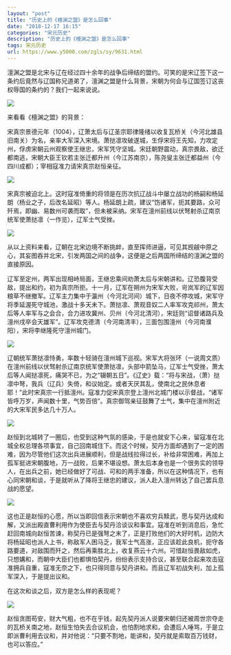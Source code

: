 ```yaml
---
layout: "post"
title: "历史上的《檀渊之盟》是怎么回事"
date: "2018-12-17 16:15"
categories: "宋元历史"
description: "历史上的《檀渊之盟》是怎么回事"
tags: 宋元历史
url: https://www.y5000.com/zgls/sy/9631.html
---
```






澶渊之盟是北宋与辽在经过四十余年的战争后缔结的盟约。可笑的是宋辽签下这一条约后竟然与辽国称兄道弟了，澶渊之盟是什么背景，宋朝为何会与辽国签订这丧权辱国的条约的？我们一起来说说。

![](https://img.y5000.com/uploads/allimg/170107/8-1F10G6201XP.jpg)

来看看《檀渊之盟》的背景：

宋真宗景德元年（1004），辽萧太后与辽圣宗耶律隆绪以收复瓦桥关（今河北雄县旧南关）为名，亲率大军深入宋境。萧挞凛攻破遂城，生俘宋将王先知，力攻定州，俘虏宋朝云州观察使王继忠，宋军凭守坚城。宋廷朝野震动，真宗畏敌，欲迁都南逃，宋朝大臣王钦若主张迁都升州（今江苏南京），陈尧叟主张迁都益州（今四川成都）；宰相寇准力请宋真宗赵恒亲征。

![](https://img.y5000.com/uploads/allimg/170107/8-1F10G62029253.jpg)

宋真宗被迫北上。这时寇准倚重的将领是在历次抗辽战斗中屡立战功的杨嗣和杨延朗（杨业之子，后改名延昭）等人。杨延朗上疏，建议“饬诸军，扼其要路，众可歼焉，即幽、易数州可袭而取”，但未被采纳。宋军在澶州前线以伏弩射杀辽南京统军使萧挞凛（一作览），辽军士气受挫。

![](https://img.y5000.com/uploads/allimg/170107/8-1F10G62044314.jpg)

从以上资料来看，辽朝在北宋边境不断挑衅，直至挥师进逼，可见其觊觎中原之心，其妄图吞并北宋，引发两国之间的战争，这便是之后两国所缔结的澶渊之盟的直接原因。

辽军至定州，两军出现相峙局面，王继忠乘间劝萧太后与宋朝讲和。辽恐腹背受敌，提出和约，初为真宗所拒。十一月，辽军在朔州为宋军大败，岢岚军的辽军因粮草不继撤军。辽军主力集中于瀛州（今河北河间）城下，日夜不停攻城，宋军守将季延渥死守城池，激战十多天未下。萧挞凛、萧观音奴二人率军攻克祁州，萧太后等人率军与之会合，合力进攻冀州、贝州（今河北清河），宋廷则“诏督诸路兵及澶州戌卒会天雄军”。辽军攻克德清（今河南清丰），三面包围澶州（今河南濮阳），宋将李继隆死守澶州城门。

![](https://img.y5000.com/uploads/allimg/170107/8-1F10G62053246.jpg)

辽朝统军萧挞凛恃勇，率数十轻骑在澶州城下巡视。宋军大将张环（一说周文质）在澶州前线以伏驽射杀辽南京统军使萧挞凛，头部中箭坠马，辽军士气受挫，萧太后等人闻挞凛死，痛哭不已，为之“辍朝五日”。《辽史》载：“将与宋战，（萧）挞凛中弩，我兵（辽兵）失倚，和议始定。或者天厌其乱，使南北之民休息者耶！”此时宋真宗一行抵澶州。寇准力促宋真宗登上澶州北城门楼以示督战，“诸军皆呼万岁，声闻数十里，气势百倍”。真宗御驾亲征鼓舞了士气，集中在澶州附近的大宋军民多达几十万人。

![](https://img.y5000.com/uploads/allimg/170107/8-1F10G6210U45.jpg)

赵恒到北城转了一圈后，也受到这种气氛的感染，于是也就安下心来，留寇准在北城全权总理各项事宜，自己回南城住下。而这个时候，契丹方面却遇到了一定的困难，因为尽管他们这次出兵进展顺利，但是战线拉得过长，补给非常困难，再加上孤军挺进宋朝腹地，万一战败，后果不堪设想。萧太后本身也是一个很务实的领导人，在出兵之前，她已经做好了可战、可和的两手准备，所以在这种情况下，也有心同宋朝和谈，于是就听从了降将王继忠的建议，派人赴入澶州转达了自己罢兵息战的愿望。

![](https://img.y5000.com/uploads/allimg/170107/8-1F10G62121262.jpg)

这也正是赵恒的心愿，所以当即回信表示宋朝也不喜欢穷兵黩武，愿与契丹达成和解，又派出殿直曹利用作为使臣去与契丹洽谈议和事宜。寇准在听到消息后，急忙赶回南城向赵恒苦谏，称契丹已是强弩之末了，正是打败他们的大好时机，边防大将杨延昭也派人上书，称敌军人困马乏，我军士气高涨，正应该趁此良机，扼守各路要道，对敌围而歼之，然后再乘胜北上，收复燕云十六州。可惜赵恒畏敌如虎，只想媾和，而朝中大臣们也都惧怕契丹，纷纷表示支持合议，甚至联合起来攻击寇准拥兵自重，寇准无奈之下，也只得同意与契丹讲和。而且辽军初战失利，加上孤军深入，于是提出议和。

在这次和谈之后，双方是怎么样的表现呢？

![](https://img.y5000.com/uploads/allimg/170107/8-1F10G62130325.jpg)

赵恒贪图苟安，财大气粗，也不在乎钱，起先契丹派人说要宋朝归还被周世宗夺走的瓦桥关南之地，赵恒生怕失去合议机会，也怕割地求和，会遭后人唾骂，于是立即派曹利用去议和，并对他说：“只要不割地，能讲和，契丹就是索取百万钱财，也可以答应。”
